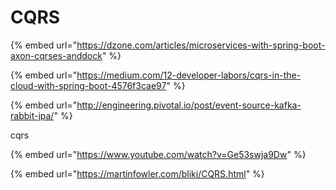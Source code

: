 # CQRS

{% embed url="https://dzone.com/articles/microservices-with-spring-boot-axon-cqrses-anddock" %}

{% embed url="https://medium.com/12-developer-labors/cqrs-in-the-cloud-with-spring-boot-4576f3cae97" %}

{% embed url="http://engineering.pivotal.io/post/event-source-kafka-rabbit-jpa/" %}

cqrs

{% embed url="https://www.youtube.com/watch?v=Ge53swja9Dw" %}

{% embed url="https://martinfowler.com/bliki/CQRS.html" %}


